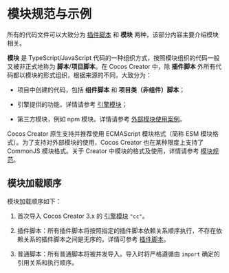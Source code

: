 # 模块规范与示例

所有的代码文件可以大致分为 [插件脚本](../external-scripts.md) 和 **模块** 两种，该部分内容主要介绍模块相关。

**模块** 是 TypeScript/JavaScript 代码的一种组织方式，按照模块组织的代码一般又被非正式地称为 **脚本**/**项目脚本**。在 Cocos Creator 中，除 **插件脚本** 外所有代码都以模块的形式组织，根据来源的不同，大致分为：

- 项目中创建的代码，包括 **组件脚本** 和 **项目类（非组件）脚本**；

- 引擎提供的功能，详情请参考 [引擎模块](./engine.md)；

- 第三方模块，例如 npm 模块。详情请参考 [外部模块使用案例](./example.md)。

Cocos Creator 原生支持并推荐使用 ECMAScript 模块格式（简称 ESM 模块格式）。为了支持对外部模块的使用，Cocos Creator 也在某种限度上支持了 CommonJS 模块格式。关于 Creator 中模块的格式及使用，详情请参考 [模块规范](./spec.md)。

## 模块加载顺序

模块加载顺序如下：

1. 首次导入 Cocos Creator 3.x 的 [引擎模块](./engine.md) `"cc"`。

2. 插件脚本：所有插件脚本将按照指定的插件脚本依赖关系顺序执行，不存在依赖关系的插件脚本之间是无序的。详情可参考 [插件脚本](../external-scripts.md)。

3. 普通脚本：所有普通脚本将被并发导入。导入时将严格遵循由 `import` 确定的引用关系和执行顺序。
